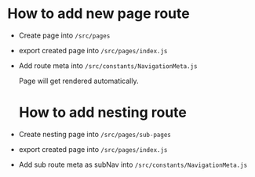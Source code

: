 # How to add new page route

- Create page into `/src/pages`
- export created page into `/src/pages/index.js`
- Add route meta into `/src/constants/NavigationMeta.js`

  Page will get rendered automatically.

  # How to add nesting route

- Create nesting page into `/src/pages/sub-pages`
- export created page into `/src/pages/index.js`
- Add sub route meta as subNav into `/src/constants/NavigationMeta.js`
